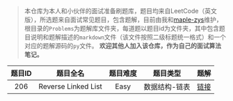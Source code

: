 > 本仓库为本人和小伙伴的面试准备刷题库，题目均来自LeetCode（英文版），所选题来自面试常见题目，包含题解，目前由我和[maple-zys](https://github.com/maple-zys)维护，根目录的`Problems`为题解库文件夹，每道题以题目id为文件夹，其中包含题目说明和题解描述的`markdown`文件（该文件按照二级标题统一格式）和一个对应的题解源码的`py`文件。 **欢迎其他人加入该仓库，作为自己的面试算法笔记。**

|题目ID|题目全名|题目难度|题目类型|题解|
|:---:|:--:|:--:|:--:|:--:|
|206|Reverse Linked List|Easy|数据结构-链表|[链接](./problems/206/README.md)|
